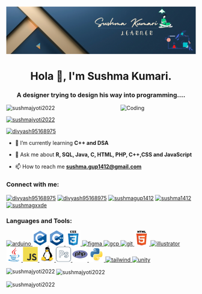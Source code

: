 ![logo](https://github.com/sushmaJyoti2022/sushmaJyoti2022/blob/main/Githhub%20banner.png)
<h1 align="center">Hola 👋, I'm Sushma Kumari.</h1>
<h3 align="center">A designer trying to design his way into programming....</h3>
<img align="right" alt="Coding" width="200" src="https://i.pinimg.com/originals/e1/85/18/e18518c6d24257c6fb02e3c95a862d85.gif">

<p align="left"> <img src="https://komarev.com/ghpvc/?username=sushmajyoti2022&label=Profile%20views&color=0e75b6&style=flat" alt="sushmajyoti2022" /> </p>

<p align="left"> <a href="https://github.com/ryo-ma/github-profile-trophy"><img src="https://github-profile-trophy.vercel.app/?username=sushmajyoti2022" alt="sushmajyoti2022" /></a> </p>

<p align="left"> <a href="https://twitter.com/divyash95168975" target="blank"><img src="https://img.shields.io/twitter/follow/divyash95168975?logo=twitter&style=for-the-badge" alt="divyash95168975" /></a> </p>

- 🌱 I’m currently learning **C++ and DSA**

- 💬 Ask me about **R, SQL, Java, C, HTML, PHP, C++,CSS and JavaScript**

- 📫 How to reach me **sushma.gup1412@gmail.com**

<h3 align="left">Connect with me:</h3>
<p align="left">
<a href="https://twitter.com/divyash95168975" target="blank"><img align="center" src="https://raw.githubusercontent.com/rahuldkjain/github-profile-readme-generator/master/src/images/icons/Social/twitter.svg" alt="divyash95168975" height="30" width="40" /></a>
<a href="https://fb.com/divyash95168975" target="blank"><img align="center" src="https://raw.githubusercontent.com/rahuldkjain/github-profile-readme-generator/master/src/images/icons/Social/facebook.svg" alt="divyash95168975" height="30" width="40" /></a>
<a href="https://www.codechef.com/users/sushmagup1412" target="blank"><img align="center" src="https://cdn.jsdelivr.net/npm/simple-icons@3.1.0/icons/codechef.svg" alt="sushmagup1412" height="30" width="40" /></a>
<a href="https://www.leetcode.com/sushma1412" target="blank"><img align="center" src="https://raw.githubusercontent.com/rahuldkjain/github-profile-readme-generator/master/src/images/icons/Social/leet-code.svg" alt="sushma1412" height="30" width="40" /></a>
<a href="https://auth.geeksforgeeks.org/user/sushmagxxde" target="blank"><img align="center" src="https://raw.githubusercontent.com/rahuldkjain/github-profile-readme-generator/master/src/images/icons/Social/geeks-for-geeks.svg" alt="sushmagxxde" height="30" width="40" /></a>
</p>

<h3 align="left">Languages and Tools:</h3>
<p align="left"> <a href="https://www.arduino.cc/" target="_blank" rel="noreferrer"> <img src="https://cdn.worldvectorlogo.com/logos/arduino-1.svg" alt="arduino" width="40" height="40"/> </a> <a href="https://www.cprogramming.com/" target="_blank" rel="noreferrer"> <img src="https://raw.githubusercontent.com/devicons/devicon/master/icons/c/c-original.svg" alt="c" width="40" height="40"/> </a> <a href="https://www.w3schools.com/cpp/" target="_blank" rel="noreferrer"> <img src="https://raw.githubusercontent.com/devicons/devicon/master/icons/cplusplus/cplusplus-original.svg" alt="cplusplus" width="40" height="40"/> </a> <a href="https://www.w3schools.com/css/" target="_blank" rel="noreferrer"> <img src="https://raw.githubusercontent.com/devicons/devicon/master/icons/css3/css3-original-wordmark.svg" alt="css3" width="40" height="40"/> </a> <a href="https://www.figma.com/" target="_blank" rel="noreferrer"> <img src="https://www.vectorlogo.zone/logos/figma/figma-icon.svg" alt="figma" width="40" height="40"/> </a> <a href="https://cloud.google.com" target="_blank" rel="noreferrer"> <img src="https://www.vectorlogo.zone/logos/google_cloud/google_cloud-icon.svg" alt="gcp" width="40" height="40"/> </a> <a href="https://git-scm.com/" target="_blank" rel="noreferrer"> <img src="https://www.vectorlogo.zone/logos/git-scm/git-scm-icon.svg" alt="git" width="40" height="40"/> </a> <a href="https://www.w3.org/html/" target="_blank" rel="noreferrer"> <img src="https://raw.githubusercontent.com/devicons/devicon/master/icons/html5/html5-original-wordmark.svg" alt="html5" width="40" height="40"/> </a> <a href="https://www.adobe.com/in/products/illustrator.html" target="_blank" rel="noreferrer"> <img src="https://www.vectorlogo.zone/logos/adobe_illustrator/adobe_illustrator-icon.svg" alt="illustrator" width="40" height="40"/> </a> <a href="https://www.java.com" target="_blank" rel="noreferrer"> <img src="https://raw.githubusercontent.com/devicons/devicon/master/icons/java/java-original.svg" alt="java" width="40" height="40"/> </a> <a href="https://developer.mozilla.org/en-US/docs/Web/JavaScript" target="_blank" rel="noreferrer"> <img src="https://raw.githubusercontent.com/devicons/devicon/master/icons/javascript/javascript-original.svg" alt="javascript" width="40" height="40"/> </a> <a href="https://www.linux.org/" target="_blank" rel="noreferrer"> <img src="https://raw.githubusercontent.com/devicons/devicon/master/icons/linux/linux-original.svg" alt="linux" width="40" height="40"/> </a> <a href="https://www.photoshop.com/en" target="_blank" rel="noreferrer"> <img src="https://raw.githubusercontent.com/devicons/devicon/master/icons/photoshop/photoshop-line.svg" alt="photoshop" width="40" height="40"/> </a> <a href="https://www.php.net" target="_blank" rel="noreferrer"> <img src="https://raw.githubusercontent.com/devicons/devicon/master/icons/php/php-original.svg" alt="php" width="40" height="40"/> </a> <a href="https://www.python.org" target="_blank" rel="noreferrer"> <img src="https://raw.githubusercontent.com/devicons/devicon/master/icons/python/python-original.svg" alt="python" width="40" height="40"/> </a> <a href="https://tailwindcss.com/" target="_blank" rel="noreferrer"> <img src="https://www.vectorlogo.zone/logos/tailwindcss/tailwindcss-icon.svg" alt="tailwind" width="40" height="40"/> </a> <a href="https://unity.com/" target="_blank" rel="noreferrer"> <img src="https://www.vectorlogo.zone/logos/unity3d/unity3d-icon.svg" alt="unity" width="40" height="40"/> </a> </p>

<p><img align="left" src="https://github-readme-stats.vercel.app/api/top-langs?username=sushmajyoti2022&show_icons=true&locale=en&layout=compact" alt="sushmajyoti2022" /></p>

<p>&nbsp;<img align="center" src="https://github-readme-stats.vercel.app/api?username=sushmajyoti2022&show_icons=true&locale=en" alt="sushmajyoti2022" /></p>

<p><img align="center" src="https://github-readme-streak-stats.herokuapp.com/?user=sushmajyoti2022&" alt="sushmajyoti2022" /></p>
